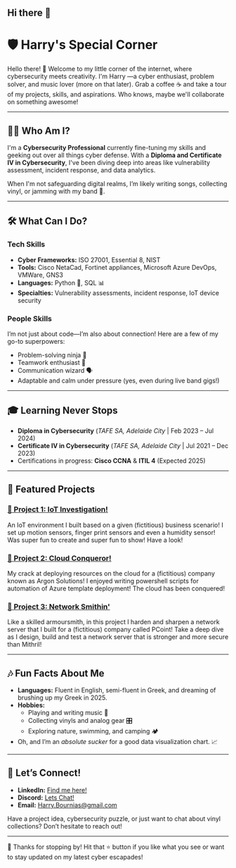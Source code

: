## Hi there 👋

# 🛡️ Harry's Special Corner

Hello there! 👋 Welcome to my little corner of the internet, where cybersecurity meets creativity.
I'm Harry —a cyber enthusiast, problem solver, and music lover (more on that later). Grab a coffee ☕ and take a tour of my projects, skills, and aspirations. Who knows, maybe we'll collaborate on something awesome!

---

## 👨‍💻 Who Am I?

I'm a **Cybersecurity Professional** currently fine-tuning my skills and geeking out over all things cyber defense. With a **Diploma and Certificate IV in Cybersecurity**, I've been diving deep into areas like vulnerability assessment, incident response, and data analytics. 

When I'm not safeguarding digital realms, I’m likely writing songs, collecting vinyl, or jamming with my band 🎸.

---

## 🛠️ What Can I Do?

### **Tech Skills**  
- **Cyber Frameworks:** ISO 27001, Essential 8, NIST  
- **Tools:** Cisco NetaCad, Fortinet appliances, Microsoft Azure DevOps, VMWare, GNS3  
- **Languages:** Python 🐍, SQL 📊  
- **Specialties:** Vulnerability assessments, incident response, IoT device security  

### **People Skills**  
I’m not just about code—I’m also about connection! Here are a few of my go-to superpowers:  
- Problem-solving ninja 🥷  
- Teamwork enthusiast 🤝  
- Communication wizard 🗣️  
- Adaptable and calm under pressure (yes, even during live band gigs!)  

---

## 🎓 Learning Never Stops

- **Diploma in Cybersecurity** (*TAFE SA, Adelaide City* | Feb 2023 – Jul 2024)  
- **Certificate IV in Cybersecurity** (*TAFE SA, Adelaide City* | Jul 2021 – Dec 2023)  
- Certifications in progress: **Cisco CCNA** & **ITIL 4** (Expected 2025)  

---

## 🌟 Featured Projects

### [🔗 Project 1: IoT Investigation!](https://github.com/HarryB191202/Implementing-business-solutions-using-IOT/blob/Harry's-Special-Corner/README.md)  
An IoT environment I built based on a given (fictitious) business scenario! I set up motion sensors, finger print sensors and even a humidity sensor! Was super fun to create and super fun to show! Have a look!

### [🔗 Project 2: Cloud Conqueror!](https://github.com/HarryB191202/Deploy-and-configure-Cloud-Resources-/blob/Harry's-Special-Corner/README.md) 
My crack at deploying resources on the cloud for a (fictitious) company known as Argon Solutions! I enjoyed writing powershell scripts for automation of Azure template deployment! The cloud has been conquered!

### [🔗 Project 3: Network Smithin'](#)  
Like a skilled armoursmith, in this project I harden and sharpen a network server that I built for a (fictitious) company called PCoint! Take a deep dive as I design, build and test a network server that is stronger and more secure than Mithril!

---

## 🎶 Fun Facts About Me

- **Languages:** Fluent in English, semi-fluent in Greek, and dreaming of brushing up my Greek in 2025.
- **Hobbies:**  
  - Playing and writing music 🎼  
  - Collecting vinyls and analog gear 🎛️  
  - Exploring nature, swimming, and camping 🏕️  
- Oh, and I’m an *absolute sucker* for a good data visualization chart. 📈  

---

## 🤝 Let’s Connect!

- **LinkedIn:** [Find me here!](https://www.linkedin.com/in/harry-bournias-2727b8329)
- **Discord:** [Lets Chat!](https://discordapp.com/users/.harrybournias)
- **Email:** [Harry.Bournias@gmail.com](mailto:Harry.Bournias@gmail.com)


Have a project idea, cybersecurity puzzle, or just want to chat about vinyl collections? Don’t hesitate to reach out!

---

🌟 Thanks for stopping by! Hit that ⭐ button if you like what you see or want to stay updated on my latest cyber escapades!
